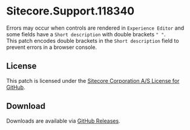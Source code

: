# Sitecore.Support.118340
Errors may occur when controls are rendered in `Experience Editor` and some fields have a `Short description` with double brackets `" "`.<br/>
This patch encodes double brackets in the `Short description` field to prevent errors in a browser console.

## License  
This patch is licensed under the [Sitecore Corporation A/S License for GitHub](https://github.com/sitecoresupport/Sitecore.Support.118340/blob/master/LICENSE).  

## Download  
Downloads are available via [GitHub Releases](https://github.com/sitecoresupport/Sitecore.Support.118340/releases).  
